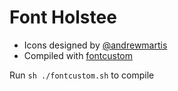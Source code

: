 # Font Holstee

* Icons designed by [@andrewmartis](http://twitter.com/andrewmartis)
* Compiled with [fontcustom](https://github.com/FontCustom/fontcustom)

Run `sh ./fontcustom.sh` to compile